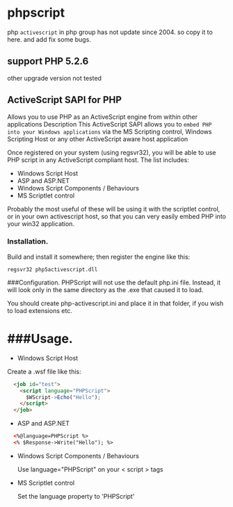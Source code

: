 # phpscript

php `activescript` in php group has not update since 2004.
so copy it to here. and add fix some bugs.
## support PHP 5.2.6
other upgrade version not tested

## ActiveScript SAPI for PHP 
Allows you to use PHP as an ActiveScript engine from within other applications
Description
This ActiveScript SAPI allows you to `embed PHP into your Windows applications` via the MS Scripting control, Windows Scripting Host or any other ActiveScript aware host application

Once registered on your system (using regsvr32), you will be able to use
PHP script in any ActiveScript compliant host.  The list includes:

*  Windows Script Host
*  ASP and ASP.NET
*  Windows Script Components / Behaviours
*  MS Scriptlet control

Probably the most useful of these will be using it with the scriptlet
control, or in your own activescript host, so that you can very easily
embed PHP into your win32 application.

### Installation.
Build and install it somewhere; then register the engine like this:

    regsvr32 php5activescript.dll

###Configuration.
PHPScript will not use the default php.ini file.
Instead, it will look only in the same directory as the .exe that caused it to
load.

You should create php-activescript.ini and place it in that folder, if you wish
to load extensions etc.

###Usage.
======

*  Windows Script Host

  Create a .wsf file like this:
```html
  <job id="test">
    <script language="PHPScript">
	  $WScript->Echo("Hello");
	</script>
  </job>
```
  
*  ASP and ASP.NET
```html
  <%@language=PHPScript %>
  <% $Response->Write("Hello"); %>
```
*  Windows Script Components / Behaviours

    Use language="PHPScript" on your < script > tags

*  MS Scriptlet control

    Set the language property to 'PHPScript'
  
